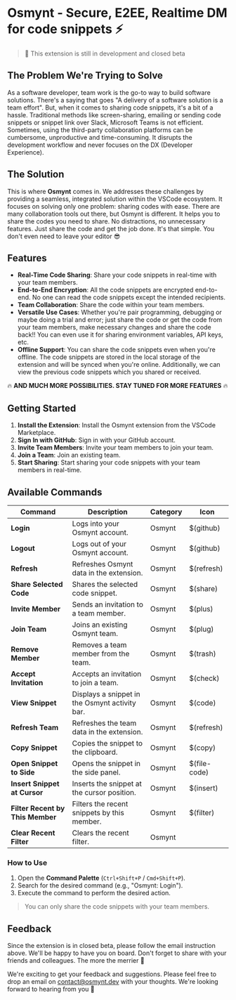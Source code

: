 # Osmynt - Secure, E2EE, Realtime DM for code snippets ⚡

> 🚨 This extension is still in development and closed beta

## The Problem We're Trying to Solve

As a software developer, team work is the go-to way to build software solutions. There's a saying that goes "A delivery of a software solution is a team effort". But, when it comes to sharing code snippets, it's a bit of a hassle. Traditional methods like screen-sharing, emailing or sending code snippets or snippet link over Slack, Microsoft Teams is not efficient. Sometimes, using the third-party collaboration platforms can be cumbersome, unproductive and time-consuming. It disrupts the development workflow and never focuses on the DX (Developer Experience).

## The Solution

This is where **Osmynt** comes in. We addresses these challenges by providing a seamless, integrated solution within the VSCode ecosystem. It focuses on solving only one problem: sharing codes with ease. There are many collaboration tools out there, but Osmynt is different. It helps you to share the codes you need to share. No distractions, no unnecessary features. Just share the code and get the job done. It's that simple. You don't even need to leave your editor 😎

## Features

- **Real-Time Code Sharing**: Share your code snippets in real-time with your team members.
- **End-to-End Encryption**: All the code snippets are encrypted end-to-end. No one can read the code snippets except the intended recipients.
- **Team Collaboration**: Share the code within your team members.
- **Versatile Use Cases**: Whether you're pair programming, debugging or maybe doing a trial and error; just share the code or get the code from your team members, make necessary changes and share the code back!! You can even use it for sharing environment variables, API keys, etc.
- **Offline Support**: You can share the code snippets even when you're offline. The code snippets are stored in the local storage of the extension and will be synced when you're online. Additionally, we can view the previous code snippets which you shared or received.

🔥 **AND MUCH MORE POSSIBILITIES. STAY TUNED FOR MORE FEATURES** 🔥

## Getting Started

1. **Install the Extension**: Install the Osmynt extension from the VSCode Marketplace.
2. **Sign In with GitHub**: Sign in with your GitHub account.
3. **Invite Team Members**: Invite your team members to join your team.
4. **Join a Team**: Join an existing team.
5. **Start Sharing**: Start sharing your code snippets with your team members in real-time.

## Available Commands

| Command                                | Description                                    | Category | Icon         |
| -------------------------------------- | ---------------------------------------------- | -------- | ------------ |
| **Login**                        | Logs into your Osmynt account.                 | Osmynt   | $(github)    |
| **Logout**                       | Logs out of your Osmynt account.               | Osmynt   | $(github)    |
| **Refresh**                      | Refreshes Osmynt data in the extension.        | Osmynt   | $(refresh)   |
| **Share Selected Code**          | Shares the selected code snippet.              | Osmynt   | $(share)     |
| **Invite Member**                | Sends an invitation to a team member.          | Osmynt   | $(plus)      |
| **Join Team**                    | Joins an existing Osmynt team.                 | Osmynt   | $(plug)      |
| **Remove Member**                | Removes a team member from the team.           | Osmynt   | $(trash)     |
| **Accept Invitation**            | Accepts an invitation to join a team.          | Osmynt   | $(check)     |
| **View Snippet**                 | Displays a snippet in the Osmynt activity bar. | Osmynt   | $(code)      |
| **Refresh Team**                 | Refreshes the team data in the extension.      | Osmynt   | $(refresh)   |
| **Copy Snippet**                 | Copies the snippet to the clipboard.           | Osmynt   | $(copy)      |
| **Open Snippet to Side**         | Opens the snippet in the side panel.           | Osmynt   | $(file-code) |
| **Insert Snippet at Cursor**     | Inserts the snippet at the cursor position.    | Osmynt   | $(insert)    |
| **Filter Recent by This Member** | Filters the recent snippets by this member.    | Osmynt   | $(filter)    |
| **Clear Recent Filter**          | Clears the recent filter.                      | Osmynt   |              |

### How to Use

1. Open the **Command Palette** (`Ctrl+Shift+P` / `Cmd+Shift+P`).
2. Search for the desired command (e.g., "Osmynt: Login").
3. Execute the command to perform the desired action.

> You can only share the code snippets with your team members.

## Feedback

Since the extension is in closed beta, please follow the email instruction above. We'll be happy to have you on board. Don't forget to share with your friends and colleagues. The more the merrier 🎉

We're exciting to get your feedback and suggestions. Please feel free to drop an email on [contact@osmynt.dev](mailto:contact@osmynt.dev) with your thoughts. We're looking forward to hearing from you 🙏
